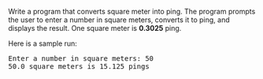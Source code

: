 Write a program that converts square meter into ping. The program prompts the user to enter a number in square meters, converts it to ping, and displays the result. One square meter is **0.3025** ping.  
  
Here is a sample run:  
  
<pre>
Enter a number in square meters: 50
50.0 square meters is 15.125 pings
</pre>